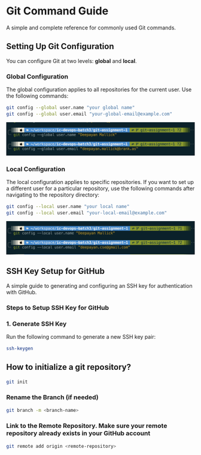 # Git Command Guide

A simple and complete reference for commonly used Git commands.

## Setting Up Git Configuration

You can configure Git at two levels: **global** and **local**.

### Global Configuration

The global configuration applies to all repositories for the current user. Use the following commands:

```bash
git config --global user.name "your global name"
git config --global user.email "your-global-email@example.com"
```

![Global Git Configuration Screenshot](https://github.com/DeepayanMallick/ic-devops-batch3/raw/git-assignment-1/git-assignment-1/screenshots/global-git-config.png)

### Local Configuration

The local configuration applies to specific repositories. If you want to set up a different user for a particular repository, use the following commands after navigating to the repository directory:

```bash
git config --local user.name "your local name"
git config --local user.email "your-local-email@example.com"
```

![Local Git Configuration Screenshot](https://github.com/DeepayanMallick/ic-devops-batch3/raw/git-assignment-1/git-assignment-1/screenshots/local-git-config.png)

## SSH Key Setup for GitHub

A simple guide to generating and configuring an SSH key for authentication with GitHub.

### Steps to Setup SSH Key for GitHub

### 1. Generate SSH Key

Run the following command to generate a new SSH key pair:

```bash
ssh-keygen
```

## How to initialize a git repository?

```bash
git init
```

### Rename the Branch (if needed)

```bash
git branch -m <branch-name>
```

### Link to the Remote Repository. Make sure your remote repository already exists in your GitHub account

```bash
git remote add origin <remote-repository>
```
